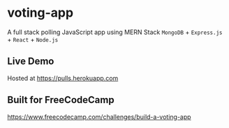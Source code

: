 # voting-app
A full stack polling JavaScript app using MERN Stack `MongoDB` + `Express.js` + `React` + `Node.js`

## Live Demo
Hosted at https://pulls.herokuapp.com

## Built for FreeCodeCamp
https://www.freecodecamp.com/challenges/build-a-voting-app
